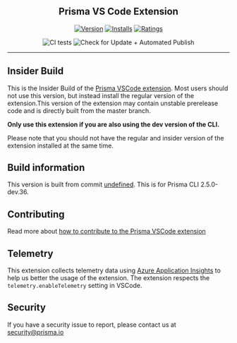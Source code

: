 <h2 align="center">Prisma VS Code Extension</h2>
<div align="center">

[![Version](https://vsmarketplacebadge.apphb.com/version/prisma.Prisma.svg)](https://marketplace.visualstudio.com/items?itemName=Prisma.prisma-insider)
[![Installs](https://vsmarketplacebadge.apphb.com/installs/prisma.Prisma.svg)](https://marketplace.visualstudio.com/items?itemName=Prisma.prisma-insider)
[![Ratings](https://vsmarketplacebadge.apphb.com/rating/prisma.Prisma.svg)](https://marketplace.visualstudio.com/items?itemName=Prisma.prisma-insider)

![CI tests](https://img.shields.io/github/workflow/status/prisma/vscode/CI%20tests/master.svg?label=CI%20tests&logo=github)
![Check for Update + Automated Publish](https://img.shields.io/github/workflow/status/prisma/vscode/Check%20for%20Update%20%2B%20Automated%20Publish/master.svg?label=Check%20for%20Update%20%2B%20Automated%20Publish&logo=github)


</div>
<hr>

## Insider Build

This is the Insider Build of the [Prisma VSCode extension](https://marketplace.visualstudio.com/items?itemName=Prisma.prisma). Most users should not use this version, but instead install
the regular version of the extension.This version of the extension may contain unstable prerelease code and is directly built from the master branch. 

**Only use this extension if you are also using the dev version of the CLI.**

Please note that you should not have the regular and insider version of the extension installed at the same time.

## Build information

This version is built from commit [undefined](undefined).
This is for Prisma CLI 2.5.0-dev.36.

## Contributing

Read more about [how to contribute to the Prisma VSCode extension](./packages/vscode/CONTRIBUTING.md)

## Telemetry

This extension collects telemetry data using [Azure Application Insights](https://www.npmjs.com/package/vscode-extension-telemetry) to help us better the usage of the extension.
The extension respects the `telemetry.enableTelemetry` setting in VSCode.

## Security

If you have a security issue to report, please contact us at [security@prisma.io](mailto:security@prisma.io?subject=[GitHub]%20Prisma%202%20Security%20Report%20VSCode)
